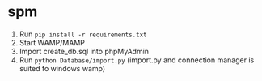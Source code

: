 # spm

1. Run `pip install -r requirements.txt`
2. Start WAMP/MAMP
3. Import create_db.sql into phpMyAdmin
4. Run `python Database/import.py` (import.py and connection manager is suited fo windows wamp)

